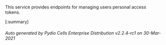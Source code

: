 






This service provides endpoints for managing users personal access tokens.

[:summary]

###### Auto generated by Pydio Cells Enterprise Distribution v2.2.4-rc1 on 30-Mar-2021
